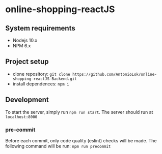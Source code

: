 # online-shopping-reactJS

## System requirements
* Nodejs 10.x
* NPM 6.x

## Project setup
* clone repository: `git clone https://github.com/AntonioLok/online-shopping-reactJS-Backend.git`
* install dependences: `npm i`

## Development
To start the server, simply run `npm run start`. 
The server should run at `localhost:8000`

### pre-commit
Before each commit, only code quality (eslint) checks will be made. 
The following command will be run:
`npm run precommit`